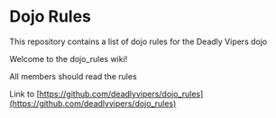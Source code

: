 Dojo Rules
==========

This repository contains a list of dojo rules for the Deadly Vipers dojo

Welcome to the dojo_rules wiki!

All members should read the rules

Link to [https://github.com/deadlyvipers/dojo_rules](https://github.com/deadlyvipers/dojo_rules)
